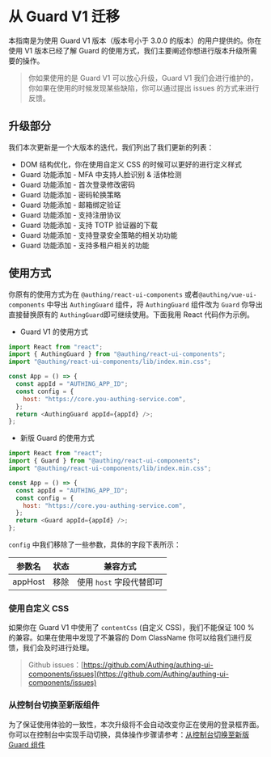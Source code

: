# 从 Guard V1 迁移

本指南是为使用 Guard V1 版本（版本号小于 3.0.0 的版本）的用户提供的。你在使用 V1 版本已经了解 Guard 的使用方式，我们主要阐述你想进行版本升级所需要的操作。

> 你如果使用的是 Guard V1 可以放心升级，Guard V1 我们会进行维护的，你如果在使用的时候发现某些缺陷，你可以通过提出 issues 的方式来进行反馈。

## 升级部分

我们本次更新是一个大版本的迭代，我们列出了我们更新的列表：

- DOM 结构优化，你在使用自定义 CSS 的时候可以更好的进行定义样式
- Guard 功能添加 - MFA 中支持人脸识别 & 活体检测
- Guard 功能添加 - 首次登录修改密码
- Guard 功能添加 - 密码轮换策略
- Guard 功能添加 - 邮箱绑定验证
- Guard 功能添加 - 支持注册协议
- Guard 功能添加 - 支持 TOTP 验证器的下载
- Guard 功能添加 - 支持登录安全策略的相关功功能
- Guard 功能添加 - 支持多租户相关的功能

## 使用方式

你原有的使用方式为在 `@authing/react-ui-components` 或者`@authing/vue-ui-components` 中导出 `AuthingGuard` 组件，将 `AuthingGuard` 组件改为 `Guard` 你导出直接替换原有的 `AuthingGuard`即可继续使用。下面我用 React 代码作为示例。

- Guard V1 的使用方式

```javascript
import React from "react";
import { AuthingGuard } from "@authing/react-ui-components";
import "@authing/react-ui-components/lib/index.min.css";

const App = () => {
  const appId = "AUTHING_APP_ID";
  const config = {
    host: "https://core.you-authing-service.com",
  };
  return <AuthingGuard appId={appId} />;
};
```

- 新版 Guard 的使用方式

```javascript
import React from "react";
import { Guard } from "@authing/react-ui-components";
import "@authing/react-ui-components/lib/index.min.css";

const App = () => {
  const appId = "AUTHING_APP_ID";
  const config = {
    host: "https://core.you-authing-service.com",
  };
  return <Guard appId={appId} />;
};
```

`config` 中我们移除了一些参数，具体的字段下表所示：

| 参数名  | 状态 | 兼容方式                 |
| ------- | ---- | ------------------------ |
| appHost | 移除 | 使用 `host` 字段代替即可 |

### 使用自定义 CSS

如果你在 Guard V1 中使用了 `contentCss` (自定义 CSS)，我们不能保证 100 % 的兼容。如果在使用中发现了不兼容的 Dom ClassName 你可以给我们进行反馈，我们会及时进行处理。

> Github issues：[https://github.com/Authing/authing-ui-components/issues](https://github.com/Authing/authing-ui-components/issues)

### 从控制台切换至新版组件

为了保证使用体验的一致性，本次升级将不会自动改变你正在使用的登录框界面。你可以在控制台中实现手动切换，具体操作步骤请参考：[从控制台切换至新版 Guard 组件](./console-migrate.md)
